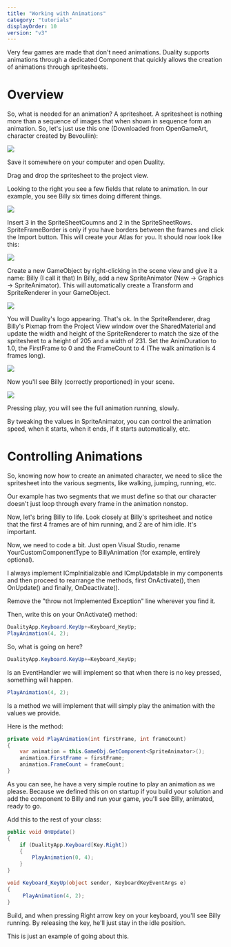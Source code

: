 ```yaml
---
title: "Working with Animations"
category: "tutorials"
displayOrder: 10
version: "v3"
---
```


Very few games are made that don't need animations. Duality supports animations through a dedicated Component that quickly allows the creation of animations through spritesheets.

# Overview

So, what is needed for an animation?
A spritesheet. A spritesheet is nothing more than a sequence of images that when shown in sequence form an animation.
So, let's just use this one (Downloaded from OpenGameArt, character created by Bevouliin):

![](../img/Animation/Animation1.png)

Save it somewhere on your computer and open Duality.

Drag and drop the spritesheet to the project view.

Looking to the right you see a few fields that relate to animation. In our example, you see Billy six times doing different things.

![](../img/Animation/Animation2.png)

Insert 3 in the SpriteSheetCoumns and 2 in the SpriteSheetRows. SpriteFrameBorder is only if you have borders between the frames and click the Import button.  This will create your Atlas for you.  It should now look like this:

![](../img/Animation/Animation2_5.png)

Create a new GameObject by right-clicking in the scene view and give it a name: Billy (I call it that)
In Billy, add a new SpriteAnimator (New -> Graphics -> SpriteAnimator).  This will automatically create a Transform and SpriteRenderer in your GameObject.

![](../img/Animation/Animation3.png)

You will Duality's logo appearing. That's ok. In the SpriteRenderer, drag Billy's Pixmap from the Project View window over the SharedMaterial and update the width and height of the SpriteRenderer to match the size of the spritesheet to a height of 205 and a width of 231.  Set the AnimDuration to 1.0, the FirstFrame to 0 and the FrameCount to 4 (The walk animation is 4 frames long).

![](../img/Animation/Animation3_5.png)

Now you'll see Billy (correctly proportioned) in your scene.

![](../img/Animation/Animation4.png)

Pressing play, you will see the full animation running, slowly.

By tweaking the values in SpriteAnimator, you can control the animation speed, when it starts, when it ends, if it starts automatically, etc.

# Controlling Animations

So, knowing now how to create an animated character, we need to slice the spritesheet into the various segments, like walking, jumping, running, etc.

Our example has two segments that we must define so that our character doesn't just loop through every frame in the animation nonstop.

Now, let's bring Billy to life. Look closely at Billy's spritesheet and notice that the first 4 frames are of him running, and 2 are of him idle. It's important.

Now, we need to code a bit. Just open Visual Studio, rename YourCustomComponentType to BillyAnimation (for example, entirely optional).

I always implement ICmpInitializable and ICmpUpdatable in my components and then proceed to rearrange the methods, first OnActivate(), then OnUpdate() and finally, OnDeactivate().

Remove the "throw not Implemented Exception" line wherever you find it.

Then, write this on your OnActivate() method:
```csharp
DualityApp.Keyboard.KeyUp+=Keyboard_KeyUp;
PlayAnimation(4, 2);
```
So, what is going on here?

```csharp
DualityApp.Keyboard.KeyUp+=Keyboard_KeyUp;
```
Is an EventHandler we will implement so that when there is no key pressed, something will happen.

```csharp
PlayAnimation(4, 2);
```
Is a method we will implement that will simply play the animation with the values we provide.

Here is the method:
```csharp
private void PlayAnimation(int firstFrame, int frameCount)
{
	var animation = this.GameObj.GetComponent<SpriteAnimator>();
	animation.FirstFrame = firstFrame;
	animation.FrameCount = frameCount;
}
```

As you can see, he have a very simple routine to play an animation as we please. Because we defined this on on startup if you build your solution and add the component to Billy and run your game, you'll see Billy, animated, ready to go.

Add this to the rest of your class:
```csharp
public void OnUpdate()
{
	if (DualityApp.Keyboard[Key.Right])
	{
		PlayAnimation(0, 4);
	}
}

void Keyboard_KeyUp(object sender, KeyboardKeyEventArgs e)
{
	 PlayAnimation(4, 2);
}
```

Build, and when pressing Right arrow key on your keyboard, you'll see Billy running. By releasing the key, he'll just stay in the idle position.

This is just an example of going about this.
